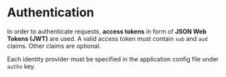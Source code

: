 # Authentication

In order to authenticate requests, **access tokens** in form of **JSON Web Tokens (JWT)** are used. A valid access token must contain `sub` and `aud` claims. Other claims are optional.

Each identity provider must be specified in the application config file under `authn` key.
